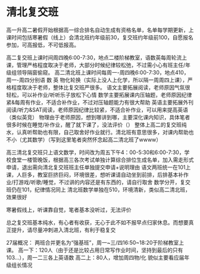 # 清北复交班

高一升高二暑假开始根据高一综合排名自动生成有资格名单，名单每学期更新，上课时间包括寒暑假（线上）会清北班约年级前30，复交班约年级前100，自愿报名参加，可高报低，不可低报高。

高二复交班上课时间周四晚6:00-7:30，地点二楼阶梯教室，语数英每周轮流上课，管理严格程度取决于老师，大部分时候纪律较松弛，不过需小心有班主任/年级组领导隔窗偷窥。
高二清北班上课时间每周一-周四晚6:00-7:30，地点410，周一-周四分别语 数 英 物化轮换（实际上没人上化学，所以隔一周周四上课），严格程度取决于老师，整体比复交班严很多。
语文主要拓展阅读，老师原因气氛很轻松，可以补作业/听听乐子放松下心情
数学主要拓展课内压轴题，老师原因纪律紧&每周有作业，不适合补作业，不过对压轴题能力有很大帮助
英语主要拓展外刊阅读/听力&SAT阅读，老师原因纪律比较紧，不适合补作业，可以用来提高英语（类似英竞）
物理由于老师原因，想到哪讲到哪，主要深化课内知识，具体笔者很多时候在睡觉/补作业，醒了就下课了，没法评价（）
整体上高二的复交班纯水，认真听帮助也有限，自己取舍好作业就行。清北班有意思很多，对课内帮助也不小（尤其数学）（写到这里笔者突然怀念起高二清北班了wwww）

高三清北复交班只上语文数学，时间改为周五下午4：00-5:30和6:00-7:30，学校食堂一楼管晚饭，根据高三各次考试单独计算综合排位生成名单，加入需走形式申请，退出需向清北复交班班主任单独提交申请+说明理由
语文两班统一在101上课，人巨多，教室巨挤巨闷，环境很差，想听课请自动坐到前排，后排基本补作业/打游戏/听歌/睡觉，不过讲的内容还是有东西的，请自行取舍
数学分开，复交班仍在101，纪律情况同上
清北班数学单独在510，环境清新，类似高二清北班，效果很好

寒暑假线上，听课靠自觉，笔者基本没听过，无法评价

总之复交班基本纯水，有心者有收获，无心于此不如不报早点归家休息。而想要真正提升，请尽量冲刺进入清北班，有利于稳复交

27届概况：
两班合并更名为“强基班”，周一~三/四16:50~18:20于阶梯教室上课。
高一下：120人（由于还是比较占用日常写作业时间，坚持到最后的只有103…），周一二三各上英语数
高二上：80人，增加周四物/化
貌似主要看应届年级组长情况

